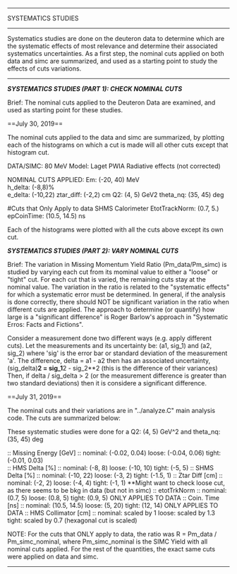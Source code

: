 *********************
SYSTEMATICS STUDIES
*********************

Systematics studies are done on the deuteron data to determine which are the
systematic effects of most relevance and determine their associated systematics
uncertainties.  As a first step, the nominal cuts applied on both data and simc
are summarized, and used as a starting point to study the effects of cuts variations. 

------------------------

***SYSTEMATICS STUDIES (PART 1): CHECK NOMINAL CUTS***

Brief: The nominal cuts applied to the Deuteron Data are examined, and used as starting point for these studies.

==July 30, 2019==

The nominal cuts applied to the data and simc are summarized, by plotting each of the histograms
on which a cut is made will all other cuts except that histogram cut. 

DATA/SIMC: 80 MeV
Model: Laget PWIA
Radiative effects (not corrected)

NOMINAL CUTS APPLIED: 
Em:        (-20, 40) MeV  
h_delta:   (-8,8)%  
e_delta:   (-10,22) 
ztar_diff: (-2,2) cm
Q2:        (4, 5) GeV2
theta_nq:  (35, 45) deg

#Cuts that Only Apply to data
SHMS Calorimeter EtotTrackNorm: (0.7, 5.)   
epCoinTime:                     (10.5, 14.5) ns

Each of the histograms were plotted with all the cuts above except its own cut. 

***SYSTEMATICS STUDIES (PART 2): VARY NOMINAL CUTS***

Brief: The variation in Missing Momentum Yield Ratio (Pm_data/Pm_simc) is studied by varying each cut from its 
mominal value to either a "loose" or "tight" cut. For each cut that is varied, the remaining cuts stay at the nominal
value. The variation in the ratio is related to the "systematic effects" for which a systematic error must be determined. In general, if the analysis is done correctly, there should NOT be significant variation in the ratio when different cuts are applied. The approach to determine (or quantify) how large is a "significant difference" is Roger Barlow's
approach in "Systematic Erros: Facts and Fictions".

Consider a measurement done two different ways (e.g. apply different cuts). Let the measurements and its uncertainty be:
(a1, sig_1) and (a2, sig_2) where 'sig' is the error bar or standard deviation of the measurement 'a'.
The difference, delta = a1 - a2 then has an associated uncertainty, (sig_delta)**2 = sig_1**2 - sig_2**2  (this is the difference of their variances)
Then, if delta / sig_delta > 2 (or the measurement difference is greater than two standard deviations) then it is considere a significant difference.


==July 31, 2019==

The nominal cuts and their variations are in "../analyze.C" main analysis code. The cuts are summarized below:

These systematic studies were done for a Q2: (4, 5) GeV^2 and theta_nq: (35, 45) deg

:: Missing Energy [GeV]  :: nominal: (-0.02, 0.04)  loose: (-0.04, 0.06)  tight: (-0.01, 0.03)  
:: HMS Delta  [%]        :: nominal: (-8, 8)        loose: (-10, 10)      tight: (-5, 5)
:: SHMS Delta [%]        :: nominal: (-10, 22)      loose: (-3, 2)        tight: (-1.5, 1)
:: Ztar Diff  [cm]       :: nominal: (-2, 2)	    loose: (-4, 4)	  tight: (-1, 1)   **Might want to check loose cut, as there seems to be bkg in data (but not in simc)
:: etotTrkNorm           :: nominal: (0.7, 5)       loose: (0.8, 5)       tight: (0.9, 5)   ONLY APPLIES TO DATA
:: Coin. Time [ns]       :: nominal: (10.5, 14.5)   loose: (5, 20)        tight: (12, 14)   ONLY APPLIES TO DATA
:: HMS Collimator [cm]   :: nominal: scaled by 1    loose: scaled by 1.3  tight: scaled by 0.7   (hexagonal cut is scaled)        

NOTE: For the cuts that ONLY apply to data, the ratio was R = Pm_data / Pm_simc_nominal, 
where Pm_simc_nominal is the SIMC Yield with all nominal cuts applied.
For the rest of the quantities, the exact same cuts were applied on data and simc. 

-------------------------------------------------------------------

